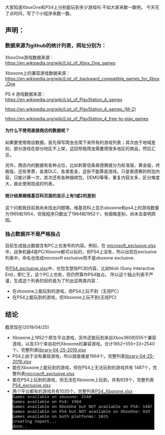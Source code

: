 大家知道XboxOne和PS4上分别能玩到多少游戏吗
不如大家来数一数吧。
今天花了点时间，写了个小程序来数一数。

## 声明：
### 数据来源为github的统计列表，网址分别为：

XboxOne游戏数据来源：
https://en.wikipedia.org/wiki/List_of_Xbox_One_games

Xboxone上的兼容游戏数据来源：
https://en.wikipedia.org/wiki/List_of_backward_compatible_games_for_Xbox_One

PS 4 游戏数据来源：
https://en.wikipedia.org/wiki/List_of_PlayStation_4_games

https://en.wikipedia.org/wiki/List_of_PlayStation_4_games_(M-Z)

https://en.wikipedia.org/wiki/List_of_PlayStation_4_free-to-play_games

#### 为什么不使用直接商店的数据呢？
如果要使用商店数据，首先得写爬虫去爬下来所有的游戏列表；其次由于地域差别，部分游戏在部分地区不上架，这回导致爬虫需要爬很多地区的商品，然后汇总。

另外，商店内的数据有各种占位，比如刺客信条奥德赛就分为标准版，黄金版，终极版，还有季票，各类DLC，各类氪金，这些不能算是游戏，只是奥德赛的附加内容，只能计算一次，其次还有各种捆绑包，DEMO等等，重复内容太多，区分难度大，故此使用现成的列表。

#### 统计结果跟维基百科页面的显示上有1或2的差别
这个问题我目前我尚未找出问题哪。维基百科上显示xboxone和ps4上的游戏数量为1965和1954，但我程序只数出了1964和1952个，有细微差别，尚未去查明原因。

### 独占数据并不是严格独占
目前生成独占数据含有PC上也发布的内容。例如，在 [microsoft_exclusive.xlsx](GameCounter/microsoft_exclusive.xlsx)中，战争机器4是PC/Xbxone都可以玩的，但PS4上没有，所以出现在exclusive列表中，命名也改成microsoft exclusive而不是xboxone exclusive.

在[PS4_exclusive.xlsx](GameCounter/PS4_exclusive.xlsx)中，也包含登陆PC的内容，比如Nioh	(Sony Interactive Ent)，即仁王，这个PC上也有，但仍然算作PS4独占。
所以这个独占列表不严谨，生成这个列表的目的是为了列出这两类内容：
* 在xboxone上能玩到的游戏，但PS4上玩不到（无视PC）
* 在PS4上能玩到的游戏，但Xboxone上玩不到(无视PC)

## 结论
截至现在(2019/04/25)
* Xboxone上1952个原生平台游戏，另外还能玩到来自Xbox360的555个兼容游戏，以及33个来自初代Xboxone的兼容游戏，合计1952+555+33=2540个。完整列表[library-04-25-2019.xlsx](GameCounter/library-04-25-2019.xlsx)
* PS4上由于没有兼容游戏，所以就直接是1964个。完整列表[library-04-25-2019.xlsx](GameCounter/library-04-25-2019.xlsx)
* 能在Xboxone上能玩到的游戏，但在PS4上无法玩到的游戏共有 1487个，完整列表[microsoft_exclusive.xlsx](GameCounter/microsoft_exclusive.xlsx)
* 能在PS4上玩到的游戏，但无法在Xboxone上玩到，共有929个，完整列表[PS4_exclusive.xlsx](GameCounter/PS4_exclusive.xlsx)
* 两个平台都有的游戏共有1035个。完整列表[PS4_Xboxone.xlsx](GameCounter/PS4_Xboxone.xlsx)
![screenshot](GameCounter/screenshot.png "screenshot")